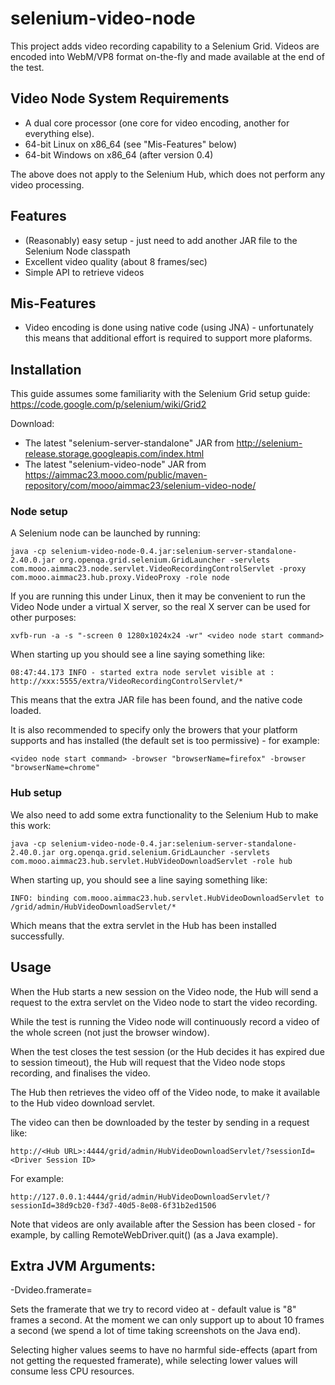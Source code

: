 selenium-video-node
===================

This project adds video recording capability to a Selenium Grid. Videos are encoded into WebM/VP8 format on-the-fly and made available at the end of the test.

## Video Node System Requirements

* A dual core processor (one core for video encoding, another for everything else).
* 64-bit Linux on x86_64 (see "Mis-Features" below)
* 64-bit Windows on x86_64 (after version 0.4)

The above does not apply to the Selenium Hub, which does not perform any video processing.

## Features

* (Reasonably) easy setup - just need to add another JAR file to the Selenium Node classpath
* Excellent video quality (about 8 frames/sec)
* Simple API to retrieve videos

## Mis-Features

* Video encoding is done using native code (using JNA) - unfortunately this means that additional effort is required to support more plaforms.

## Installation

This guide assumes some familiarity with the Selenium Grid setup guide: https://code.google.com/p/selenium/wiki/Grid2

Download:
* The latest "selenium-server-standalone" JAR from http://selenium-release.storage.googleapis.com/index.html
* The latest "selenium-video-node" JAR from https://aimmac23.mooo.com/public/maven-repository/com/mooo/aimmac23/selenium-video-node/

### Node setup

A Selenium node can be launched by running:

    java -cp selenium-video-node-0.4.jar:selenium-server-standalone-2.40.0.jar org.openqa.grid.selenium.GridLauncher -servlets com.mooo.aimmac23.node.servlet.VideoRecordingControlServlet -proxy com.mooo.aimmac23.hub.proxy.VideoProxy -role node

If you are running this under Linux, then it may be convenient to run the Video Node under a virtual X server, so the real X server can be used for other purposes:

    xvfb-run -a -s "-screen 0 1280x1024x24 -wr" <video node start command>
    
When starting up you should see a line saying something like:

    08:47:44.173 INFO - started extra node servlet visible at : http://xxx:5555/extra/VideoRecordingControlServlet/*

This means that the extra JAR file has been found, and the native code loaded.

It is also recommended to specify only the browers that your platform supports and has installed (the default set is too permissive) - for example:

    <video node start command> -browser "browserName=firefox" -browser "browserName=chrome"
### Hub setup

We also need to add some extra functionality to the Selenium Hub to make this work:

    java -cp selenium-video-node-0.4.jar:selenium-server-standalone-2.40.0.jar org.openqa.grid.selenium.GridLauncher -servlets com.mooo.aimmac23.hub.servlet.HubVideoDownloadServlet -role hub

When starting up, you should see a line saying something like:

    INFO: binding com.mooo.aimmac23.hub.servlet.HubVideoDownloadServlet to /grid/admin/HubVideoDownloadServlet/*

Which means that the extra servlet in the Hub has been installed successfully.

## Usage

When the Hub starts a new session on the Video node, the Hub will send a request to the extra servlet on the Video node to start the video recording.

While the test is running the Video node will continuously record a video of the whole screen (not just the browser window).

When the test closes the test session (or the Hub decides it has expired due to session timeout), the Hub will request that the Video node stops recording, and finalises the video.

The Hub then retrieves the video off of the Video node, to make it available to the Hub video download servlet.

The video can then be downloaded by the tester by sending in a request like:

    http://<Hub URL>:4444/grid/admin/HubVideoDownloadServlet/?sessionId=<Driver Session ID>

For example:

    http://127.0.0.1:4444/grid/admin/HubVideoDownloadServlet/?sessionId=38d9cb20-f3d7-40d5-8e08-6f31b2ed1506
    
Note that videos are only available after the Session has been closed - for example, by calling RemoteWebDriver.quit() (as a Java example).

## Extra JVM Arguments:

   -Dvideo.framerate=<value>

Sets the framerate that we try to record video at - default value is "8" frames a second. At the moment we can only support up to about 10 frames a second (we spend a lot of time taking screenshots on the Java end). 

Selecting higher values seems to have no harmful side-effects (apart from not getting the requested framerate), while selecting lower values will consume less CPU resources.
